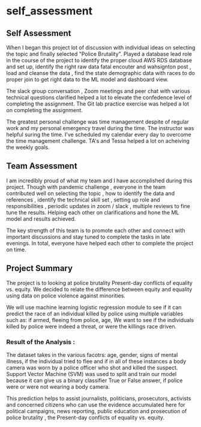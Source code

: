 # self_assessment

## Self Assessment 

When I began this project lot of discussion with individual ideas on selecting the topic and finally  selected  "Police Brutality". Played a database lead role in the course of the project to identify the proper cloud AWS RDS database and set up, identify the right raw data fatal encouter and wahsignton post , load and cleanse the data , find the state demographic data with races to do proper join to get right data to the ML model and dashboard view.

The slack group conversation , Zoom meetings and peer chat with various technical questions clarified helped a lot to elevate the confedence level of completing the assignment. The Git lab practice exercise was helped a lot on completing the assignment. 

The greatest personal challenge was time management despite of regular work and my personal emergency travel during the time. The instructor was helpful suring the time.  I've scheduled my calendar every day to overcome the time management challenge. TA's and Tessa helped a lot on acheiving the weekly goals.
 

## Team Assessment 

I am incredibly proud of what my team and I have accomplished during this project. Though with pandemic challenge , everyone in the team contributed well on selecting the topic , how to identify the data and references , identify the technical skill set , setting up role and responsibilities , periodic updates in zoom / slack , multiple reviews to fine tune the results. Helping each other on clarifications and hone the ML model and results achieved. 

The key strength of this team is to promote each other and connect with important discussions and stay tuned to complete the tasks in late evenings. In total, everyone have helped each other to complete the project on time.


## Project Summary   
The project is to looking at police brutality Present-day conflicts of equality vs. equity. We decided to relate the difference between equity and equality using data on police violence against minorities. 

We will use machine learning logistic regression module to see if it can predict the race of an individual killed by police using multiple variables such as: if armed, fleeing from police, age, We want to see if the individuals killed by police were indeed a threat, or were the killings race driven.

### Result of the Analysis :
    
The dataset takes in the various facotrs: age, gender, signs of mental illness, if the individual tried to flee and if in all of these instances a body camera was worn by a police officer who shot and killed the suspect. Support Vector Machine (SVM) was used to split and train our model because it can give us a binary classifier True or False answer, if police were or were not wearing a body camera.

This prediction helps to assist journalists, politicians, prosecutors, activists and concerned citizens who can use the evidence accumulated here for political campaigns, news reporting, public education and prosecution of police brutality , the Present-day conflicts of equality vs. equity.


